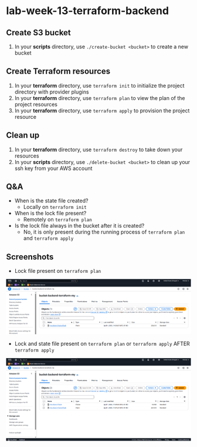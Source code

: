 # lab-week-13-terraform-backend

## Create S3 bucket
1. In your **scripts** directory, use `./create-bucket <bucket>` to create a new bucket

## Create Terraform resources
1. In your **terraform** directory, use `terraform init` to initialize the project directory with provider plugins
1. In your **terraform** directory, use `terraform plan` to view the plan of the project resources
1. In your **terraform** directory, use `terraform apply` to provision the project resource

## Clean up
1. In your **terraform** directory, use `terraform destroy` to take down your resources
1. In your **scripts** directory, use `./delete-bucket <bucket>` to clean up your ssh key from your AWS account 

## Q&A
- When is the state file created?
  - Locally on `terraform init`
- When is the lock file present?
  - Remotely on `terraform plan`
- Is the lock file always in the bucket after it is created?
  - No, it is only present during the running process of `terraform plan` and `terraform apply`

## Screenshots
- Lock file present on `terraform plan`

![alt text](lock-file.png)

- Lock and state file present on `terraform plan` or `terraform apply` AFTER `terraform apply`

![alt text](state-file.png)